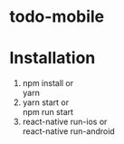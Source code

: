 # todo-mobile
# Installation
  1. npm install or <br> 
     yarn
  2. yarn start or <br>
     npm run start
  3. react-native run-ios or <br>
     react-native run-android
